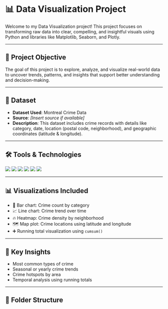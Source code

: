 # 📊 Data Visualization Project

Welcome to my Data Visualization project! This project focuses on transforming raw data into clear, compelling, and insightful visuals using Python and libraries like Matplotlib, Seaborn, and Plotly.

---

## 🚀 Project Objective

The goal of this project is to explore, analyze, and visualize real-world data to uncover trends, patterns, and insights that support better understanding and decision-making.

---

## 📁 Dataset

- **Dataset Used**: Montreal Crime Data  
- **Source**: *[Insert source if available]*  
- **Description**: This dataset includes crime records with details like category, date, location (postal code, neighborhood), and geographic coordinates (latitude & longitude).

---

## 🛠️ Tools & Technologies

<p align="left">
  <img src="https://img.shields.io/badge/Python-3776AB?style=for-the-badge&logo=python&logoColor=white"/>
  <img src="https://img.shields.io/badge/Pandas-150458?style=for-the-badge&logo=pandas&logoColor=white"/>
  <img src="https://img.shields.io/badge/Matplotlib-11557C?style=for-the-badge&logo=matplotlib&logoColor=white"/>
  <img src="https://img.shields.io/badge/Seaborn-0C5A5E?style=for-the-badge&logo=python&logoColor=white"/>
  <img src="https://img.shields.io/badge/Plotly-3F4F75?style=for-the-badge&logo=plotly&logoColor=white"/>
  <img src="https://img.shields.io/badge/Jupyter-F37626?style=for-the-badge&logo=jupyter&logoColor=white"/>
</p>

---

## 📊 Visualizations Included

- 📌 Bar chart: Crime count by category  
- 📈 Line chart: Crime trend over time  
- 🔥 Heatmap: Crime density by neighborhood  
- 🗺️ Map plot: Crime locations using latitude and longitude  
- ➕ Running total visualization using `cumsum()`

---

## 🧠 Key Insights

- Most common types of crime  
- Seasonal or yearly crime trends  
- Crime hotspots by area  
- Temporal analysis using running totals  

---

## 📂 Folder Structure

